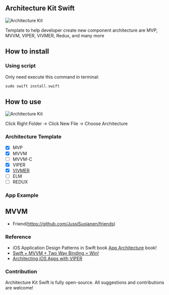 
## Architecture Kit Swift

![Architecture Kit](https://raw.githubusercontent.com/fauzisho/Architecture-Kit-Swift/master/image.png)

Template to help developer create new component architecture are MVP, MVVM, VIPER, VIVMER, Redux, and many more

## How to install

### Using script
Only need execute this command in terminal:
```swift
sudo swift install.swift
```

## How to use

![Architecture Kit](https://raw.githubusercontent.com/fauzisho/Architecture-Kit-Swift/master/image2.png)

Click Right Folder -> Click New File -> Choose Architecture


### Architecture Template

- [x] MVP
- [x] MVVM
- [ ] MVVM-C
- [x] VIPER
- [x] [VIVMER](https://github.com/fauzisho/VIVMER-Architecture)
- [ ] ELM
- [ ] REDUX

### App Example 

## MVVM
- Friend(https://github.com/JussiSuojanen/friends)

### Reference 

- iOS Application Design Patterns in Swift book [App Architecture](https://www.objc.io/books/app-architecture/) book!
- [Swift + MVVM + Two Way Binding = Win!](https://codeburst.io/swift-mvvm-two-way-binding-win-b447edc55ff5)
- [Architecting iOS Apps with VIPER](https://www.objc.io/issues/13-architecture/viper/)

### Contribution
Architecture Kit Swift is fully open-source. All suggestions and contributions are welcome!



